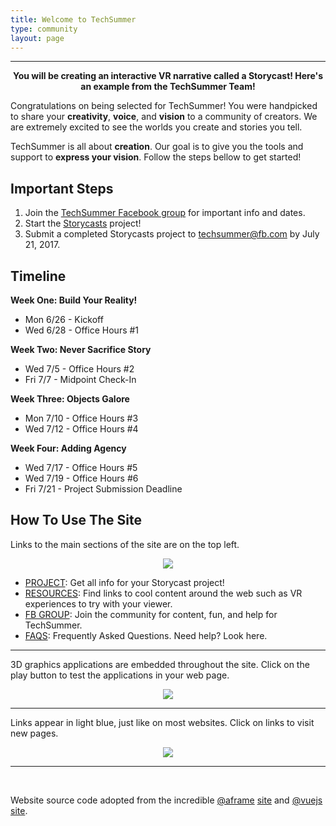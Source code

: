 ```yaml
---
title: Welcome to TechSummer
type: community
layout: page
---
```

<hr>
<div style="text-align:center">
	<script src="//vizor.io/scripts/embed.js" data-vizorurl="//vizor.io/embed/techsummer/birds-feather" ></script>
	<strong>You will be creating an interactive VR narrative called a Storycast! Here's an example from the TechSummer Team!</strong> 
</div>

Congratulations on being selected for TechSummer! You were handpicked to share your **creativity**, **voice**, and **vision** to a community of creators. We are extremely excited to see the worlds you create and stories you tell. 

TechSummer is all about **creation**. Our goal is to give you the tools and support to **express your vision**. Follow the steps bellow to get started!

## Important Steps
1. Join the [TechSummer Facebook group](https://www.facebook.com/groups/techsummer/) for important info and dates.
2. Start the [Storycasts](/project_introduction) project!
3. Submit a completed Storycasts project to techsummer@fb.com by July 21, 2017.

## Timeline
**Week One: Build Your Reality!**
- Mon 6/26 - Kickoff
- Wed 6/28 - Office Hours #1

**Week Two: Never Sacrifice Story**
- Wed 7/5 - Office Hours #2
- Fri 7/7 - Midpoint Check-In

**Week Three: Objects Galore**
- Mon 7/10 - Office Hours #3
- Wed 7/12 - Office Hours #4

**Week Four: Adding Agency**
- Wed 7/17 - Office Hours #5
- Wed 7/19 - Office Hours #6
- Fri 7/21 - Project Submission Deadline

## How To Use The Site

Links to the main sections of the site are on the top left.

<div style="text-align:center">
	<img src="/images/techsummer/DIYVR/SiteInstructions/1_2.png">
</div>

- [PROJECT](/docs): Get all info for your Storycast project!
- [RESOURCES](/community): Find links to cool content around the web such as VR experiences to try with your viewer.
- [FB GROUP](https://www.facebook.com/groups/techsummer): Join the community for content, fun, and help for TechSummer. 
- [FAQS](https://techsummer.github.io/faq/): Frequently Asked Questions. Need help? Look here.

<hr>

3D graphics applications are embedded throughout the site. Click on the play button to test the applications in your web page. 

<div style="text-align:center">
	<img src="/images/techsummer/DIYVR/SiteInstructions/1_3.png">
</div>

<hr>

Links appear in light blue, just like on most websites. Click on links to visit new pages.

<div style="text-align:center">
	<img src="/images/techsummer/DIYVR/SiteInstructions/1-1.png">
</div>

<hr>
<br>

Website source code adopted from the incredible [@aframe](https://aframe.io) [site](https://github.com/aframevr/aframe-site) and [@vuejs](https://vuejs.org) [site](https://github.com/vuejs/vuejs.org/).



